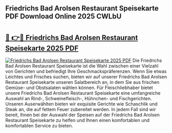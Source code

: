 ## Friedrichs Bad Arolsen Restaurant Speisekarte PDF Download Online 2025 CWLbU

# <h2><a href="http://gcat9j.nevu.top/?p=Friedrichs+Bad+Arolsen+Restaurant+Speisekarte">🔗 👉🔴 Friedrichs Bad Arolsen Restaurant Speisekarte 2025 PDF</a></h2>

[![Friedrichs Bad Arolsen Restaurant Speisekarte 2025 PDF](https://i.imgur.com/dBaPXMq.png)](http://gcat9j.nevu.top/?p=Friedrichs+Bad+Arolsen+Restaurant+Speisekarte)
Die Friedrichs Bad Arolsen Restaurant Speisekarte ist die Wahl zwischen einer Vielzahl von Gerichten und befriedigt Ihre Geschmackspräferenzen. Wenn Sie etwas Leichtes und Frisches suchen, bieten wir auf unserer Friedrichs Bad Arolsen Restaurant Speisekarte unseren Salatbereich an, in dem Sie aus frischen Gemüse- und Obstsalaten wählen können. Für Fleischliebhaber bietet unsere Friedrichs Bad Arolsen Restaurant Speisekarte eine umfangreiche Auswahl an Rind-, Schweinefleisch-, Hühnchen- und Fischgerichten. Unseren Auserwählten bieten wir exquisite Gerichte wie Schaschlik und Steak an, die auf fettem Feuer zubereitet werden. In jedem Fall sind wir bereit, Ihnen bei der Auswahl der Speisen auf der Friedrichs Bad Arolsen Restaurant Speisekarte zu helfen und Ihnen einen komfortablen und komfortablen Service zu bieten.

